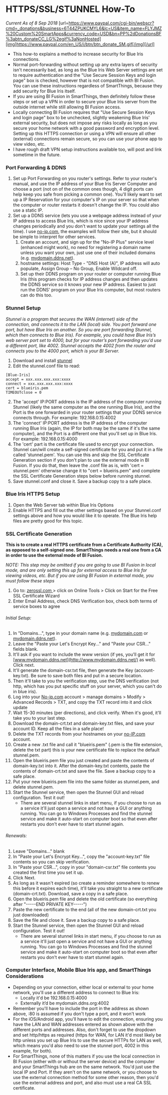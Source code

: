 # HTTPS/SSL/STUNNEL How-To
*Current As of 8 Sep 2018*
[url=https://www.paypal.com/cgi-bin/webscr?cmd=_donations&business=6T44ZPUKCMYL6&lc=US&item_name=FLYJMZ%20Custom%20SmartApps&currency_code=USD&bn=PP%2dDonationsBF%3abtn_donateCC_LG%2egif%3aNonHosted][img]https://www.paypal.com/en_US/i/btn/btn_donate_SM.gif[/img][/url]
* This how-to explains a method to increase security for Blue Iris connections.  
* Normal port-forwarding without setting up any extra layers of security isn't necessarily bad, as long as the Blue Iris Web Server settings are set to require authentication and the "Use Secure Session Keys and login page" box is checked, however that is not compatible with BI Fusion.  You can use these instructions regardless of SmartThings, because they add security for Blue Iris itself.
* If you are using BI Fusion in SmartThings, then definitely follow these steps or set up a VPN in order to secure your Blue Iris server from the outside internet while still allowing BI Fusion access.
* Locally connecting BI Fusion requires that "Use Secure Session Keys and login page" box to be unchecked, slightly weakening Blue Iris' external security, but does not impose any risks locally as long as you secure your home network with a good password and encryption level.  Setting up this HTTPS connection or using a VPN will ensure all other (external) connections remain secure, so you can use your phone app to view video, etc.  
* I have rough draft VPN setup instructions available too, will post and link sometime in the future.

### Port Forwarding & DDNS
1. Set up Port Forwarding on you router's settings.  Refer to your router's manual, and use the IP address of your Blue Iris Server Computer and choose a port (not on of the common ones though, 4 digit ports can help keep you safe from picking a common one).  You'll likely want to set up a IP Reservation for your computer's IP on your server so that when the computer or router restarts it doesn't change the IP.  You could also use a static IP.
2. Set up a DDNS service (lets you use a webpage address instead of your IP address to access Blue Iris, which is nice since your IP address changes periodically and you don't want to update your settings all the time).  I use [no-ip.com](http://no-ip.com/), the examples will follow their site, but it should be simple to interpret for other services.
   1. Create an account, and sign up for the "No-IP Plus" service level (enhanced might work), no need for registering a domain name unless you want your own, just use one of their included domains (e.g. [mydomain.ddns.net](http://mydomain.ddns.net/)).
   2. hostname settings: Host Type - "DNS Host (A)", IP address will auto populate, Assign Group – No Group, Enable Wildcard off.
   3. Set up their DDNS program on your router or computer running Blue Iris (this program checks for IP address changes and then updates the DDNS service so it knows your new IP address.  Easiest to just run the DDNS' program on your Blue Iris computer, but most routers can do this too.

### Stunnel Setup
*Stunnel is a program that secures the WAN (internet) side of the connection, and connects it to the LAN (local) side.  You port forward one port, but have Blue Iris on another.  So you are port forwarding Stunnel, which then connects to Blue Iris). For example, you could have Blue Iris’s web server port set to 4000, but for your router’s port forwarding you'd use a different port, like 4002. Stunnel accepts the 4002 from the router and connects you to the 4000 port, which is your BI Server.*

1. Download and install [stunnel](https://www.stunnel.org/index.html)
2. Edit the stunnel.conf file to read:
```
[Blue-Iris]
accept = xxx.xxx.xxx.xxx:xxxx
connect = xxx.xxx.xxx.xxx:xxxx
cert = blueiris.pem
TIMEOUTclose = 0
```
2. The 'accept' IP:PORT address is the IP address of the computer running Stunnel (likely the same computer as the one running Blue Iris), and the Port is the one forwarded in your router settings that your DDNS service connects through. For example: 192.168.0.15:4002
3. The 'connect' IP:PORT address is the IP address of the computer running Blue Iris (again, the IP for both may be the same if it's the same computer), and the Port is a different one that you'll set up in Blue Iris. For example: 192.168.0.15:4000
3. The 'cert' part is the certificate file used to encrypt your connection.  Stunnel can/will create a self-signed certificate for you and put it in a file called 'stunnel.pem'. You can use this and skip the SSL Certificate Generation section if you don't plan to use the external mode in BI Fusion.  If you do that, then leave the .conf file as is, with 'cert = stunnel.pem' otherwise change it to "cert = blueiris.pem" and complete the SSL Certificate Generation steps below before running stunnel.
4. Save stunnel.conf and close it. Save a backup copy to a safe place. 

### Blue Iris HTTPS Setup

1. Open the Web Server tab within Blue Iris Options
2. Enable HTTPS and fill out the other settings based on your Stunnel.conf settings above and how you would like it to operate.  The Blue Iris help files are pretty good for this topic.

### SSL Certificate Generation
**This is to create a real HTTPS certificate from a Certificate Authority (CA), as opposed to a self-signed one.  SmartThings needs a real one from a CA in order to use the external mode of BI Fusion.**

*NOTE: This step may be omitted if you are going to use BI Fusion in local mode, and are only setting this up for external access to Blue Iris for viewing videos, etc.  But if you are using BI Fusion in external mode, you must follow these steps*

1. Go to: [zerossl.com ](http://zerossl.com/) > click on Online Tools > Click on Start for the Free SSL Certificate Wizard
2. Enter Email Address, check DNS Verification box, check both terms of service boxes to agree

###### Initial Setup:
1. In "Domains...", type in your domain name (e.g. [mydomain.com](http://mydomain.com/) or [mydomain.ddns.net](http://mydomain.ddns.net/)).
2. Leave the "Paste your Let's Encrypt Key..." and "Paste your CSR..." fields blank.
3. It'll ask if you want to include the www version (if yes, you'll get it for [www.mydomain.ddns.net](http://www.mydomain.ddns.net/) as well). Click next.
4. It'll generate the domain-csr.txt file, then generate the Key (account-key.txt). Be sure to save both files and put in a secure location.
5. Then it'll take to you the verification step, use the DNS verification (not http, which has you put specific stuff on your server, which you can't do in blue iris).
6. Log into your [No-ip.com](http://no-ip.com/) account > manage domains > Modify > Advanced Records > TXT, and copy the TXT record into it and click update
7. Wait 15-30 minutes (per directions), and click verify. When it's good, it'll take you to your last step.
8. Download the domain-crt.txt and domain-key.txt files, and save your account ID. Keep all the files in a safe place!
9. Delete the TXT records from your hostnames on your [no-IP.com](http://no-ip.com/) account.
10. Create a new .txt file and call it "blueiris.pem" (.pem is the file extension, delete the txt part) this is your new certificate file to replace the default stunnel.pem.
11. Open the blueiris.pem file you just created and paste the contents of domain-key.txt into it. After the domain-key.txt contents, paste the contents of domain-crt.txt and save the file. Save a backup copy to a safe place.
12. Put your new blueiris.pem file into the same folder as stunnel.pem, and delete stunnel.pem.
13. Start the Stunnel service, then open the Stunnel GUI and reload configuration. Test it out!
    - There are several stunnel links in start menu, if you choose to run as a service it'll just open a service and not have a GUI or anything running.  You can go to Windows Processes and find the stunnel service and make it auto-start on computer boot so that even after restarts you don't ever have to start stunnel again.
###### Renewals:
1. Leave "Domains..." blank
2. In "Paste your Let's Encrypt Key...", copy the "account-key.txt" file contents so you can skip verification.
3. In "Paste your CSR...", copy in your "domain-csr.txt" file contents you created the first time you set it up.
4. Click Next.
5. As long as it wasn't expired (so create a reminder somewhere to renew this before it expires each time), it'll take you straight to a new certificate (domain-crt.txt). Download, save a copy in a safe place.
6. Open the blueiris.pem file and delete the old certificate (so everything after "-----END PRIVATE KEY-----")
7. Paste the new certificate to the end (all of the new domain-crt.txt you just downloaded)
8. Save the file and close it. Save a backup copy to a safe place.
9. Start the Stunnel service, then open the Stunnel GUI and reload configuration. Test it out!
    - There are several stunnel links in start menu, if you choose to run as a service it'll just open a service and not have a GUI or anything running.  You can go to Windows Processes and find the stunnel service and make it auto-start on computer boot so that even after restarts you don't ever have to start stunnel again.
    
### Computer Interface, Mobile Blue Iris app, and SmartThings Considerations
* Depending on your connection, either local or external to your home network, you'll use a different address to connect to Blue Iris:
    * Locally it'd be 192.168.0.15:4000
    * Externally it’d be mydomain.ddns.org:4002
* Remember you'll have to include the port in the address as shown above, :80 is assumed if you don't type a port, and it won't work
* For the iOS/Android app, you'll have to edit the connection, ensuring you have the LAN and WAN addresses entered as shown above with the different ports and addresses.  Also, don't forget to use the dropdown and set http/https as required (https for WAN, for LAN it'd most likely be http unless you set up Blue Iris to use the secure HTTPs for LAN as well, which means you'd also need to use the stunnel port, 4002 in this example, for both).
* For SmartThings, none of this matters if you use the local connection in BI Fusion (either with or without the server device) and the computer and your SmartThings hub are on the same network.  You'd just use the local IP and Port.  If they aren't on the same network, or you choose to use the external connection method for some other reason, then you'd use the external address and port, and also must use a real CA SSL certificate.
